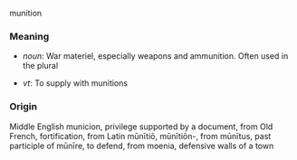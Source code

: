 munition
### Meaning
+ _noun_: War materiel, especially weapons and ammunition. Often used in the plural

+ _vt_: To supply with munitions

### Origin

Middle English municion, privilege supported by a document, from Old French, fortification, from Latin mūnītiō, mūnītiōn-, from mūnītus, past participle of mūnīre, to defend, from moenia, defensive walls of a town
